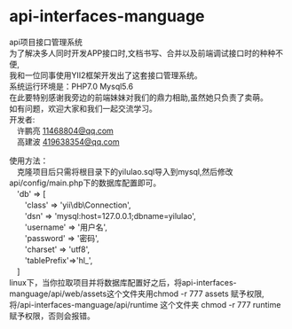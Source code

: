 # api-interfaces-manguage<br>
api项目接口管理系统<br>
为了解决多人同时开发APP接口时,文档书写、合并以及前端调试接口时的种种不便,<br>
我和一位同事使用YII2框架开发出了这套接口管理系统。<br>
系统运行环境是：PHP7.0 Mysql5.6<br>
在此要特别感谢我旁边的前端妹妹对我们的鼎力相助,虽然她只负责了卖萌。<br>
如有问题，欢迎大家和我们一起交流学习。<br>
开发者:<br>
　许鹏亮 11468804@qq.com<br>
　高建波 419638354@qq.com<br>
	
使用方法：<br>
　克隆项目后只需将根目录下的yilulao.sql导入到mysql,然后修改api/config/main.php下的数据库配置即可。<br>
　'db' => [<br>
　　'class' => 'yii\db\Connection',<br>
　　'dsn' => 'mysql:host=127.0.0.1;dbname=yilulao',<br>
　　'username' => '用户名',<br>
　　'password' => '密码',<br>
　　'charset' => 'utf8',<br>
　　'tablePrefix'=>'hl_',<br>
　]<br>
linux下，当你拉取项目并将数据库配置好之后，将api-interfaces-manguage/api/web/assets这个文件夹用chmod -r 777 assets 赋予权限,将/api-interfaces-manguage/api/runtime 这个文件夹 chmod -r 777 runtime 赋予权限，否则会报错。

	
